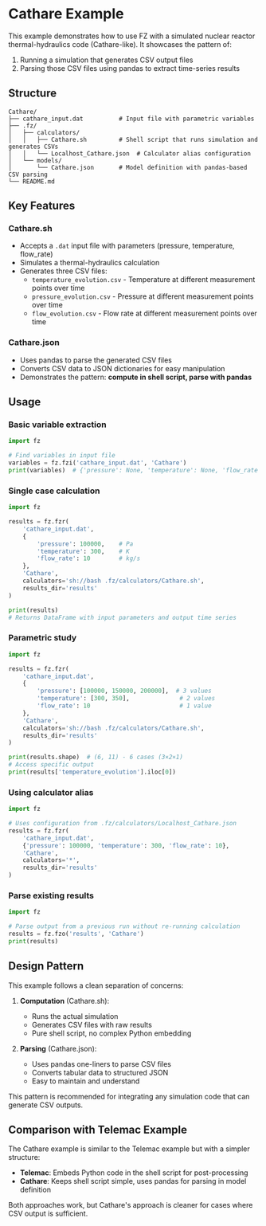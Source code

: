 # Cathare Example

This example demonstrates how to use FZ with a simulated nuclear reactor thermal-hydraulics code (Cathare-like). It showcases the pattern of:
1. Running a simulation that generates CSV output files
2. Parsing those CSV files using pandas to extract time-series results

## Structure

```
Cathare/
├── cathare_input.dat          # Input file with parametric variables
├── .fz/
│   ├── calculators/
│   │   ├── Cathare.sh         # Shell script that runs simulation and generates CSVs
│   │   └── Localhost_Cathare.json  # Calculator alias configuration
│   └── models/
│       └── Cathare.json       # Model definition with pandas-based CSV parsing
└── README.md
```

## Key Features

### Cathare.sh
- Accepts a `.dat` input file with parameters (pressure, temperature, flow_rate)
- Simulates a thermal-hydraulics calculation
- Generates three CSV files:
  - `temperature_evolution.csv` - Temperature at different measurement points over time
  - `pressure_evolution.csv` - Pressure at different measurement points over time
  - `flow_evolution.csv` - Flow rate at different measurement points over time

### Cathare.json
- Uses pandas to parse the generated CSV files
- Converts CSV data to JSON dictionaries for easy manipulation
- Demonstrates the pattern: **compute in shell script, parse with pandas**

## Usage

### Basic variable extraction

```python
import fz

# Find variables in input file
variables = fz.fzi('cathare_input.dat', 'Cathare')
print(variables)  # {'pressure': None, 'temperature': None, 'flow_rate': None}
```

### Single case calculation

```python
import fz

results = fz.fzr(
    'cathare_input.dat',
    {
        'pressure': 100000,    # Pa
        'temperature': 300,    # K
        'flow_rate': 10        # kg/s
    },
    'Cathare',
    calculators='sh://bash .fz/calculators/Cathare.sh',
    results_dir='results'
)

print(results)
# Returns DataFrame with input parameters and output time series
```

### Parametric study

```python
import fz

results = fz.fzr(
    'cathare_input.dat',
    {
        'pressure': [100000, 150000, 200000],  # 3 values
        'temperature': [300, 350],              # 2 values
        'flow_rate': 10                         # 1 value
    },
    'Cathare',
    calculators='sh://bash .fz/calculators/Cathare.sh',
    results_dir='results'
)

print(results.shape)  # (6, 11) - 6 cases (3×2×1)
# Access specific output
print(results['temperature_evolution'].iloc[0])
```

### Using calculator alias

```python
import fz

# Uses configuration from .fz/calculators/Localhost_Cathare.json
results = fz.fzr(
    'cathare_input.dat',
    {'pressure': 100000, 'temperature': 300, 'flow_rate': 10},
    'Cathare',
    calculators='*',
    results_dir='results'
)
```

### Parse existing results

```python
import fz

# Parse output from a previous run without re-running calculation
results = fz.fzo('results', 'Cathare')
print(results)
```

## Design Pattern

This example follows a clean separation of concerns:

1. **Computation** (Cathare.sh): 
   - Runs the actual simulation
   - Generates CSV files with raw results
   - Pure shell script, no complex Python embedding

2. **Parsing** (Cathare.json):
   - Uses pandas one-liners to parse CSV files
   - Converts tabular data to structured JSON
   - Easy to maintain and understand

This pattern is recommended for integrating any simulation code that can generate CSV outputs.

## Comparison with Telemac Example

The Cathare example is similar to the Telemac example but with a simpler structure:
- **Telemac**: Embeds Python code in the shell script for post-processing
- **Cathare**: Keeps shell script simple, uses pandas for parsing in model definition

Both approaches work, but Cathare's approach is cleaner for cases where CSV output is sufficient.
